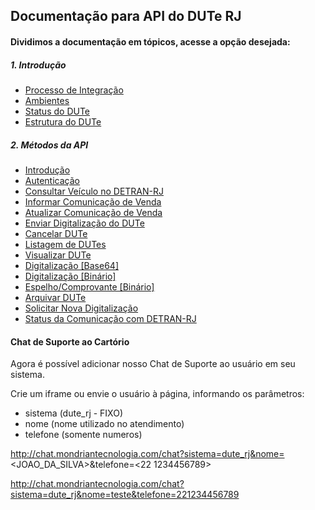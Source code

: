 ## Documentação para API do DUTe RJ

#### Dividimos a documentação em tópicos, acesse a opção desejada:

##### 1. Introdução

* [Processo de Integração](README/integracao.md)
* [Ambientes](README/ambiente.md)
* [Status do DUTe](README/status.md)
* [Estrutura do DUTe](README/dute.md)

##### 2. Métodos da API

* [Introdução](README/metodos.md)
* [Autenticação](README/metodos/autenticacao.md)
* [Consultar Veículo no DETRAN-RJ](README/metodos/veiculos.md)
* [Informar Comunicação de Venda](README/metodos/informacao/dutes_create.md)
* [Atualizar Comunicação de Venda](README/metodos/informacao/dutes_update.md)
* [Enviar Digitalização do DUTe](README/metodos/informacao/dutes_upload.md)
* [Cancelar DUTe](README/metodos/dutes_cancelar.md)
* [Listagem de DUTes](README/metodos/dutes_index.md)
* [Visualizar DUTe](README/metodos/dutes_show.md)
* [Digitalização [Base64]](README/metodos/dutes_imagem.md)
* [Digitalização [Binário]](README/metodos/dutes_imagem_download.md)
* [Espelho/Comprovante [Binário]](README/metodos/dutes_imprimir.md)
* [Arquivar DUTe](README/metodos/registro/dutes_update.md)
* [Solicitar Nova Digitalização](README/metodos/registro/dutes_solicitar_imagem.md)
* [Status da Comunicação com DETRAN-RJ](README/metodos/home_status.md)

#### Chat de Suporte ao Cartório

Agora é possível adicionar nosso Chat de Suporte ao usuário em seu sistema.

Crie um iframe ou envie o usuário à página, informando os parâmetros:

* sistema (dute_rj - FIXO)
* nome (nome utilizado no atendimento)
* telefone (somente numeros)

http://chat.mondriantecnologia.com/chat?sistema=dute_rj&nome=<JOAO_DA_SILVA>&telefone=<22 1234456789>

http://chat.mondriantecnologia.com/chat?sistema=dute_rj&nome=teste&telefone=221234456789




